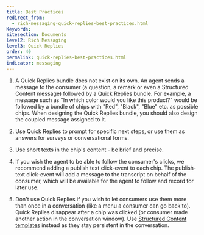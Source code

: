 ```yaml
---
title: Best Practices
redirect_from:
  - rich-messaging-quick-replies-best-practices.html
Keywords:
sitesection: Documents
level2: Rich Messaging
level3: Quick Replies
order: 40
permalink: quick-replies-best-practices.html
indicator: messaging
---
```



1. A Quick Replies bundle does not exist on its own. An agent sends a message to the consumer (a question, a remark or even a Structured Content message) followed by a Quick Replies bundle. For example, a message such as "In which color would you like this product?" would be followed by a bundle of chips with "Red", "Black", "Blue" etc. as possible chips. When designing the Quick Replies bundle, you should also design the coupled message assigned to it.

2. Use Quick Replies to prompt for specific next steps, or use them as answers for surveys or conversational forms.

3. Use short texts in the chip's content - be brief and precise.

4. If you wish the agent to be able to follow the consumer's clicks, we recommend adding a publish text click-event to each chip. The publish-text click-event will add a message to the transcript on behalf of the consumer, which will be available for the agent to follow and record for later use.

5. Don't use Quick Replies if you wish to let consumers use them more than once in a conversation (like a menu a consumer can go back to). Quick Replies disappear after a chip was clicked (or consumer made another action in the conversation window). Use [Structured Content templates](rich-messaging-structured-content-card.html) instead as they stay persistent in the conversation.
